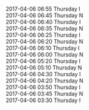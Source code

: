 2017-04-06 06:55 Thursday  I  
2017-04-06 06:45 Thursday  N  
2017-04-06 06:40 Thursday  I  
2017-04-06 06:35 Thursday  N  
2017-04-06 06:25 Thursday  I  
2017-04-06 06:20 Thursday  N  
2017-04-06 06:10 Thursday  I  
2017-04-06 06:00 Thursday  N  
2017-04-06 05:20 Thursday  I  
2017-04-06 05:10 Thursday  N  
2017-04-06 04:30 Thursday  I  
2017-04-06 04:20 Thursday  N  
2017-04-06 03:50 Thursday  I  
2017-04-06 03:45 Thursday  N  
2017-04-06 03:30 Thursday  I  
